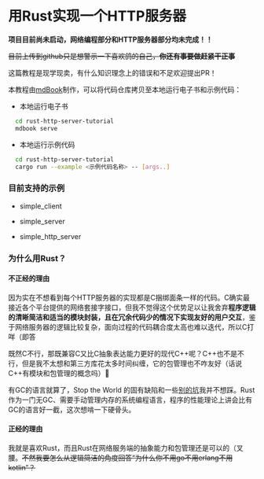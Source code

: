 # 用Rust实现一个HTTP服务器

**项目目前尚未启动，网络编程部分和HTTP服务器部分均未完成！！**

~~目前上传到github只是想警示一下喜欢鸽的自己，**你还有事要做赶紧干正事**~~

这篇教程是现学现卖，有什么知识理念上的错误和不足欢迎提出PR！

本教程由[mdBook](https://github.com/rust-lang/mdBook)制作，可以将代码仓库拷贝至本地运行电子书和示例代码：

- 本地运行电子书

```bash
  cd rust-http-server-tutorial
  mdbook serve
```

- 本地运行示例代码

```bash
  cd rust-http-server-tutorial
  cargo run --example <示例代码名称> -- [args..]
```

### 目前支持的示例

- simple_client

- simple_server

- simple_http_server


### 为什么用Rust？

#### 不正经的理由

因为实在不想看到每个HTTP服务器的实现都是C捆绑面条一样的代码。C确实最接近各个平台提供的网络套接字接口，但我不觉得这个优势足以让我舍弃**程序逻辑的清晰简洁和适当的模块封装，且在冗余代码少的情况下实现友好的用户交互**，鉴于网络服务器的逻辑比较复杂，面向过程的代码耦合度太高也难以迭代，所以C打咩（即答

既然C不行，那既兼容C又比C抽象表达能力更好的现代C++呢？C++也不是不行，但是我不太想和第三方库花太多时间纠缠，它的包管理也不咋友好（话说C++有模块和包管理的概念吗）🤔

有GC的语言就算了，Stop the World 的固有缺陷和一些[别的坑](https://blog.discord.com/why-discord-is-switching-from-go-to-rust-a190bbca2b1f)我并不想踩。Rust作为一门无GC、需要手动管理内存的系统编程语言，程序的性能理论上讲会比有GC的语言好一截，这次想啃一下硬骨头。

#### 正经的理由

我就是喜欢Rust，而且Rust在网络服务端的抽象能力和包管理还是可以的（叉腰。~~不然我要怎么从逻辑简洁的角度回答“为什么你不用go不用erlang不用kotlin”？~~



<!-- 可能你会觉得我是不是把“不正经的理由”和“正经的理由”给写反了，这还真不是。我要不是中意一门语言，哪会上手就干还顺带说一堆好话（用Rust写的缺点也是存在的）？如果我是C或者C++的布道者，我自然也能找到理由¯\_(ツ)_/¯ -->

